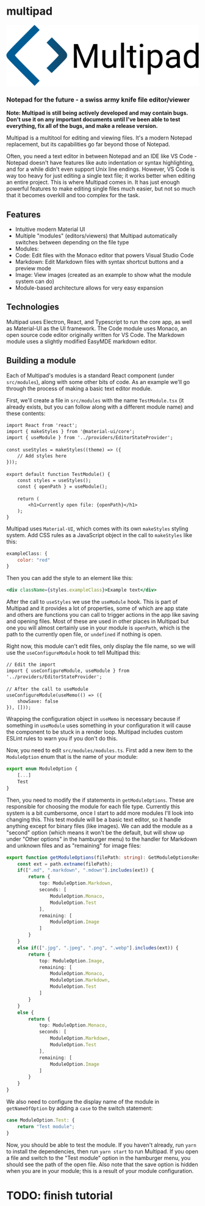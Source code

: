 # multipad
![Logo](logo.png)
### Notepad for the future - a swiss army knife file editor/viewer

**Note: Multipad is still being actively developed and may contain bugs. Don't use it on any important documents until I've been able to test everything, fix all of the bugs, and make a release version.**

Multipad is a multitool for editing and viewing files. It's a modern Notepad replacement, but its capabilities go far beyond those of Notepad.

Often, you need a text editor in between Notepad and an IDE like VS Code - Notepad doesn't have features like auto indentation or syntax highlighting, and for a while didn't even support Unix line endings. However, VS Code is way too heavy for just editing a single text file; it works better when editing an entire project. This is where Multipad comes in. It has just enough powerful features to make editing single files much easier, but not so much that it becomes overkill and too complex for the task.

## Features
- Intuitive modern Material UI
- Multiple "modules" (editors/viewers) that Multipad automatically switches between depending on the file type
- Modules:
- Code: Edit files with the Monaco editor that powers Visual Studio Code
- Markdown: Edit Markdown files with syntax shortcut buttons and a preview mode
- Image: View images (created as an example to show what the module system can do)
- Module-based architecture allows for very easy expansion

## Technologies
Multipad uses Electron, React, and Typescript to run the core app, as well as Material-UI as the UI framework. The Code module uses Monaco, an open source code editor originally written for VS Code. The Markdown module uses a slightly modified EasyMDE markdown editor.

## Building a module
Each of Multipad's modules is a standard React component (under `src/modules`), along with some other bits of code. As an example we'll go through the process of making a basic text editor module.

First, we'll create a file in `src/modules` with the name `TestModule.tsx` (it already exists, but you can follow along with a different module name) and these contents:
```tsx
import React from 'react';
import { makeStyles } from '@material-ui/core';
import { useModule } from '../providers/EditorStateProvider';

const useStyles = makeStyles((theme) => ({
    // Add styles here
}));

export default function TestModule() {
    const styles = useStyles();
    const { openPath } = useModule();
    
    return (
        <h1>Currently open file: {openPath}</h1>
    );
}
```

Multipad uses `Material-UI`, which comes with its own `makeStyles` styling system. Add CSS rules as a JavaScript object in the call to `makeStyles` like this:

```js
exampleClass: {
    color: "red"
}
```

Then you can add the style to an element like this:

```jsx
<div className={styles.exampleClass}>Example text</div>
```

After the call to `useStyles` we use the `useModule` hook. This is part of Multipad and it provides a lot of properties, some of which are app state and others are functions you can call to trigger actions in the app like saving and opening files. Most of these are used in other places in Multipad but one you will almost certainly use in your module is `openPath`, which is the path to the currently open file, or `undefined` if nothing is open. 

Right now, this module can't edit files, only display the file name, so we will use the `useConfigureModule` hook to tell Multipad this:

```tsx
// Edit the import
import { useConfigureModule, useModule } from '../providers/EditorStateProvider';

// After the call to useModule
useConfigureModule(useMemo(() => ({
    showSave: false
}), []));
```

Wrapping the configuration object in `useMemo` is necessary because if something in `useModule` uses something in your configuration it will cause the component to be stuck in a render loop. Multipad includes custom ESLint rules to warn you if you don't do this.

Now, you need to edit `src/modules/modules.ts`. First add a new item to the `ModuleOption` enum that is the name of your module:
```ts
export enum ModuleOption {
    [...]
    Test
}
```

Then, you need to modify the if statements in `getModuleOptions`. These are responsible for choosing the module for each file type. Currently this system is a bit cumbersome, once I start to add more modules I'll look into changing this. This test module will be a basic text editor, so it handle anything except for binary files (like images). We can add the module as a "second" option (which means it won't be the default, but will show up under "Other options" in the hamburger menu) to the handler for Markdown and unknown files and as "remaining" for image files:

```ts
export function getModuleOptions(filePath: string): GetModuleOptionsResults {
    const ext = path.extname(filePath);
    if([".md", ".markdown", ".mdown"].includes(ext)) {
        return {
            top: ModuleOption.Markdown,
            seconds: [
                ModuleOption.Monaco,
                ModuleOption.Test
            ],
            remaining: [
                ModuleOption.Image
            ]
        }
    }
    else if([".jpg", ".jpeg", ".png", ".webp"].includes(ext)) {
        return {
            top: ModuleOption.Image,
            remaining: [
                ModuleOption.Monaco,
                ModuleOption.Markdown,
                ModuleOption.Test
            ]
        }
    }
    else {
        return {
            top: ModuleOption.Monaco,
            seconds: [
                ModuleOption.Markdown,
                ModuleOption.Test
            ],
            remaining: [
                ModuleOption.Image
            ]
        }
    }
}
```

We also need to configure the display name of the module in `getNameOfOption` by adding a `case` to the switch statement:

```ts
case ModuleOption.Test: {
    return "Test module";
}
```

Now, you should be able to test the module. If you haven't already, run `yarn` to install the dependencies, then run `yarn start` to run Multipad. If you open a file and switch to the "Test module" option in the hamburger menu, you should see the path of the open file. Also note that the save option is hidden when you are in your module; this is a result of your module configuration.

# TODO: finish tutorial